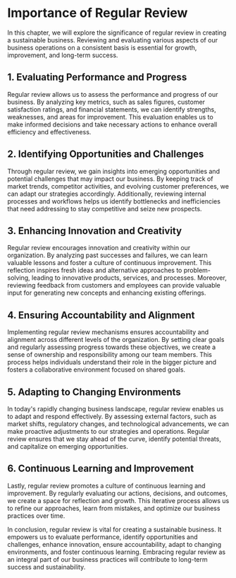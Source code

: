 Importance of Regular Review
=======================================

In this chapter, we will explore the significance of regular review in creating a sustainable business. Reviewing and evaluating various aspects of our business operations on a consistent basis is essential for growth, improvement, and long-term success.

1\. Evaluating Performance and Progress
--------------------------------------

Regular review allows us to assess the performance and progress of our business. By analyzing key metrics, such as sales figures, customer satisfaction ratings, and financial statements, we can identify strengths, weaknesses, and areas for improvement. This evaluation enables us to make informed decisions and take necessary actions to enhance overall efficiency and effectiveness.

2\. Identifying Opportunities and Challenges
-------------------------------------------

Through regular review, we gain insights into emerging opportunities and potential challenges that may impact our business. By keeping track of market trends, competitor activities, and evolving customer preferences, we can adapt our strategies accordingly. Additionally, reviewing internal processes and workflows helps us identify bottlenecks and inefficiencies that need addressing to stay competitive and seize new prospects.

3\. Enhancing Innovation and Creativity
--------------------------------------

Regular review encourages innovation and creativity within our organization. By analyzing past successes and failures, we can learn valuable lessons and foster a culture of continuous improvement. This reflection inspires fresh ideas and alternative approaches to problem-solving, leading to innovative products, services, and processes. Moreover, reviewing feedback from customers and employees can provide valuable input for generating new concepts and enhancing existing offerings.

4\. Ensuring Accountability and Alignment
----------------------------------------

Implementing regular review mechanisms ensures accountability and alignment across different levels of the organization. By setting clear goals and regularly assessing progress towards these objectives, we create a sense of ownership and responsibility among our team members. This process helps individuals understand their role in the bigger picture and fosters a collaborative environment focused on shared goals.

5\. Adapting to Changing Environments
------------------------------------

In today's rapidly changing business landscape, regular review enables us to adapt and respond effectively. By assessing external factors, such as market shifts, regulatory changes, and technological advancements, we can make proactive adjustments to our strategies and operations. Regular review ensures that we stay ahead of the curve, identify potential threats, and capitalize on emerging opportunities.

6\. Continuous Learning and Improvement
--------------------------------------

Lastly, regular review promotes a culture of continuous learning and improvement. By regularly evaluating our actions, decisions, and outcomes, we create a space for reflection and growth. This iterative process allows us to refine our approaches, learn from mistakes, and optimize our business practices over time.

In conclusion, regular review is vital for creating a sustainable business. It empowers us to evaluate performance, identify opportunities and challenges, enhance innovation, ensure accountability, adapt to changing environments, and foster continuous learning. Embracing regular review as an integral part of our business practices will contribute to long-term success and sustainability.
